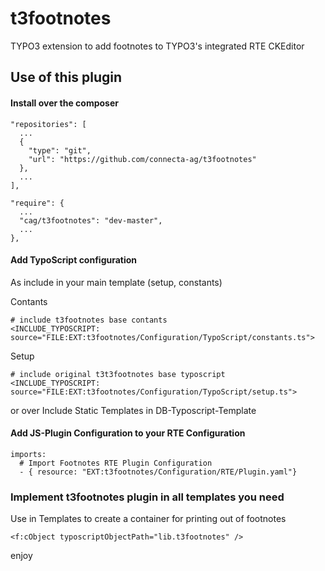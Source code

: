 # t3footnotes
TYPO3 extension to add footnotes to TYPO3's integrated RTE CKEditor

## Use of this plugin

#### Install over the composer
```
"repositories": [
  ...
  {
    "type": "git",
    "url": "https://github.com/connecta-ag/t3footnotes"
  },
  ...
],
```
```
"require": {
  ...
  "cag/t3footnotes": "dev-master",
  ...
},
```

#### Add TypoScript configuration

As include in your main template (setup, constants)

Contants
```
# include t3footnotes base contants
<INCLUDE_TYPOSCRIPT: source="FILE:EXT:t3footnotes/Configuration/TypoScript/constants.ts">
```
Setup
```
# include original t3t3footnotes base typoscript
<INCLUDE_TYPOSCRIPT: source="FILE:EXT:t3footnotes/Configuration/TypoScript/setup.ts">
```

or over Include Static Templates in DB-Typoscript-Template


#### Add JS-Plugin Configuration to your RTE Configuration

```
imports:
  # Import Footnotes RTE Plugin Configuration
  - { resource: "EXT:t3footnotes/Configuration/RTE/Plugin.yaml"}
```


### Implement t3footnotes plugin in all templates you need

Use in Templates to create a container for printing out of footnotes

```<f:cObject typoscriptObjectPath="lib.t3footnotes" />```


enjoy

